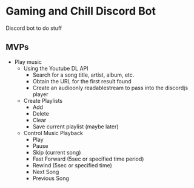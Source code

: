# Gaming and Chill Discord Bot

Discord bot to do stuff

## MVPs
- Play music
  - Using the Youtube DL API
    - Search for a song title, artist, album, etc.
    - Obtain the URL for the first result found
    - Create an audioonly readablestream to pass into the discordjs player
  - Create Playlists
    - Add
    - Delete
    - Clear
    - Save current playlist (maybe later)
  - Control Music Playback
    - Play
    - Pause
    - Skip (current song)
    - Fast Forward (5sec or specified time period)
    - Rewind (5sec or specified time)
    - Next Song
    - Previous Song
